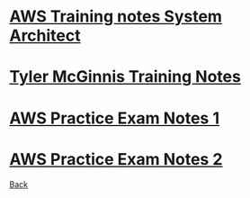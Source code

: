 # [AWS Training notes System Architect](awstrainingnotessystemarchitect.md)
# [Tyler McGinnis Training Notes](tylermcginnisnotes.md)
# [AWS Practice Exam Notes 1](aws-practice-exam-1-notes.md)
# [AWS Practice Exam Notes 2](AWS-Practice-Exam-Notes-2.md)

[Back](index.md)
